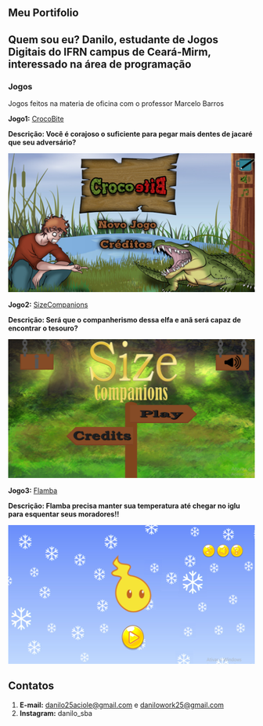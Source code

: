 ## Meu Portifolio
## Quem sou eu? Danilo, estudante de Jogos Digitais do IFRN campus de Ceará-Mirm, interessado na área de programação

### Jogos

Jogos feitos na materia de oficina com o professor Marcelo Barros

**Jogo1:** <a href="https://danilo25.github.io/CrocoBite/" target="_blank"> CrocoBite <a/>

**Descrição: Você é corajoso o suficiente para pegar mais dentes de jacaré que seu adversário?**

<a href="https://danilo25.github.io/CrocoBite/" target="_blank"> ![imagem](Crocobite0000.jpg) </a>


**Jogo2:** <a href="https://danilo25.github.io/SizeCompanions2" target="_blank"> SizeCompanions</a> 

**Descrição: Será que o companherismo dessa elfa e anã será capaz de encontrar o tesouro?**

<a href="https://danilo25.github.io/SizeCompanions2" target="_blank"> ![imagem](SizeCompanions0000.jpg) </a>


**Jogo3:** <a href="http://raixasantos.github.io/Flamba/" target="_blank"> Flamba </a> 

**Descrição: Flamba precisa manter sua temperatura até chegar no iglu para esquentar seus moradores!!**

<a href="https://raixasantos.github.io/Flamba/" target="_blank"> ![imagem](Flamba0000.jpg) </a>


## Contatos
1. **E-mail:** danilo25aciole@gmail.com e danilowork25@gmail.com
2. **Instagram:** danilo_sba
